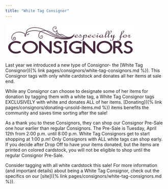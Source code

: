 ```yaml
---
title: "White Tag Consignor"
---
```


![](/img/blog/especiallyForConsignors.png)

Last year we introduced a new type of Consignor- the [White Tag Consignor]({% link pages/consignors/white-tag-consignors.md %}). This Consignor tags with only white cardstock and donates all her items at sale end.

While any Consignor can choose to designate some of her items for donation by tagging them with a white tag, a White Tag Consignor tags EXCLUSIVELY with white and donates ALL of her items. [Donating]({% link pages/consignors/donating-unsold-items.md %}) items benefits the community and saves time sorting after the sale!

As a thank you to these Consignors, they can shop our Consignor Pre-Sale one hour earlier than regular Consignors. The Pre-Sale is Tuesday, April 12th from 2:00 p.m. until 8:00 p.m. White Tag Consignors get to start shopping at 1:00 p.m! Only Consignors with ALL white tags can shop early. If you decide after Drop Off to have your items donated, but the items are printed on colored cardstock, you will not be eligible to shop until the regular Consignor Pre-Sale.

Consider tagging with all white cardstock this sale! For more information (and important details) about being a White Tag Consignor, check out the specifics on our [site]({% link pages/consignors/white-tag-consignors.md %}).
